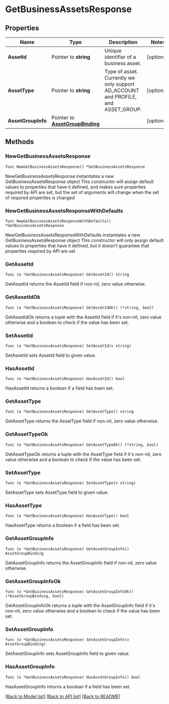 # GetBusinessAssetsResponse

## Properties

Name | Type | Description | Notes
------------ | ------------- | ------------- | -------------
**AssetId** | Pointer to **string** | Unique identifier of a business asset. | [optional] 
**AssetType** | Pointer to **string** | Type of asset. Currently we only support AD_ACCOUNT and PROFILE, and ASSET_GROUP. | [optional] 
**AssetGroupInfo** | Pointer to [**AssetGroupBinding**](AssetGroupBinding.md) |  | [optional] 

## Methods

### NewGetBusinessAssetsResponse

`func NewGetBusinessAssetsResponse() *GetBusinessAssetsResponse`

NewGetBusinessAssetsResponse instantiates a new GetBusinessAssetsResponse object
This constructor will assign default values to properties that have it defined,
and makes sure properties required by API are set, but the set of arguments
will change when the set of required properties is changed

### NewGetBusinessAssetsResponseWithDefaults

`func NewGetBusinessAssetsResponseWithDefaults() *GetBusinessAssetsResponse`

NewGetBusinessAssetsResponseWithDefaults instantiates a new GetBusinessAssetsResponse object
This constructor will only assign default values to properties that have it defined,
but it doesn't guarantee that properties required by API are set

### GetAssetId

`func (o *GetBusinessAssetsResponse) GetAssetId() string`

GetAssetId returns the AssetId field if non-nil, zero value otherwise.

### GetAssetIdOk

`func (o *GetBusinessAssetsResponse) GetAssetIdOk() (*string, bool)`

GetAssetIdOk returns a tuple with the AssetId field if it's non-nil, zero value otherwise
and a boolean to check if the value has been set.

### SetAssetId

`func (o *GetBusinessAssetsResponse) SetAssetId(v string)`

SetAssetId sets AssetId field to given value.

### HasAssetId

`func (o *GetBusinessAssetsResponse) HasAssetId() bool`

HasAssetId returns a boolean if a field has been set.

### GetAssetType

`func (o *GetBusinessAssetsResponse) GetAssetType() string`

GetAssetType returns the AssetType field if non-nil, zero value otherwise.

### GetAssetTypeOk

`func (o *GetBusinessAssetsResponse) GetAssetTypeOk() (*string, bool)`

GetAssetTypeOk returns a tuple with the AssetType field if it's non-nil, zero value otherwise
and a boolean to check if the value has been set.

### SetAssetType

`func (o *GetBusinessAssetsResponse) SetAssetType(v string)`

SetAssetType sets AssetType field to given value.

### HasAssetType

`func (o *GetBusinessAssetsResponse) HasAssetType() bool`

HasAssetType returns a boolean if a field has been set.

### GetAssetGroupInfo

`func (o *GetBusinessAssetsResponse) GetAssetGroupInfo() AssetGroupBinding`

GetAssetGroupInfo returns the AssetGroupInfo field if non-nil, zero value otherwise.

### GetAssetGroupInfoOk

`func (o *GetBusinessAssetsResponse) GetAssetGroupInfoOk() (*AssetGroupBinding, bool)`

GetAssetGroupInfoOk returns a tuple with the AssetGroupInfo field if it's non-nil, zero value otherwise
and a boolean to check if the value has been set.

### SetAssetGroupInfo

`func (o *GetBusinessAssetsResponse) SetAssetGroupInfo(v AssetGroupBinding)`

SetAssetGroupInfo sets AssetGroupInfo field to given value.

### HasAssetGroupInfo

`func (o *GetBusinessAssetsResponse) HasAssetGroupInfo() bool`

HasAssetGroupInfo returns a boolean if a field has been set.


[[Back to Model list]](../README.md#documentation-for-models) [[Back to API list]](../README.md#documentation-for-api-endpoints) [[Back to README]](../README.md)


